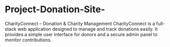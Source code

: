 # Project-Donation-Site-
CharityConnect – Donation &amp; Charity Management  CharityConnect is a full-stack web application designed to manage and track donations easily. It provides a simple user interface for donors and a secure admin panel to monitor contributions.
